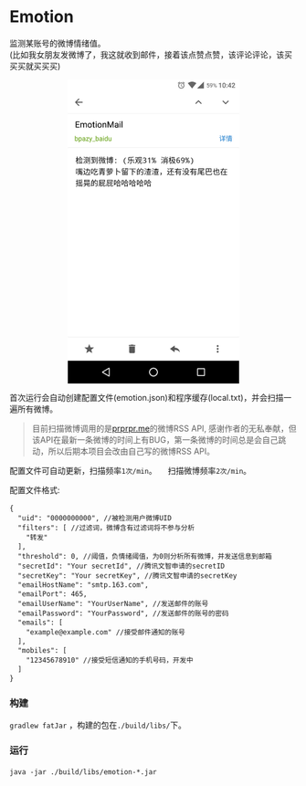 Emotion
=======
监测某账号的微博情绪值。      
(比如我女朋友发微博了，我这就收到邮件，接着该点赞点赞，该评论评论，该买买买就买买买)
<div  align="center">    
  <img src="https://github.com/Bpazy/utils/blob/master/pic/emotion_01.png" width = "300" alt="preview" align=center />
</div>

首次运行会自动创建配置文件(emotion.json)和程序缓存(local.txt)，并会扫描一遍所有微博。        
>目前扫描微博调用的是[prprpr.me](prprpr.me)的微博RSS API, 感谢作者的无私奉献，但该API在最新一条微博的时间上有BUG，第一条微博的时间总是会自己跳动，所以后期本项目会改由自己写的微博RSS API。    

配置文件可自动更新，扫描频率`1次/min`。    
扫描微博频率`2次/min`。    

配置文件格式:    
```
{
  "uid": "0000000000", //被检测用户微博UID
  "filters": [ //过滤词，微博含有过滤词将不参与分析
    "转发"
  ],
  "threshold": 0, //阈值，负情绪阈值，为0则分析所有微博，并发送信息到邮箱
  "secretId": "Your secretId", //腾讯文智申请的secretID
  "secretKey": "Your secretKey", //腾讯文智申请的secretKey
  "emailHostName": "smtp.163.com",
  "emailPort": 465,
  "emailUserName": "YourUserName", //发送邮件的账号
  "emailPassword": "YourPassword", //发送邮件的账号的密码
  "emails": [
    "example@example.com" //接受邮件通知的账号
  ],
  "mobiles": [
    "12345678910" //接受短信通知的手机号码，开发中
  ]
}
```

### 构建
`gradlew fatJar` ，构建的包在`./build/libs/`下。    
### 运行
`java -jar ./build/libs/emotion-*.jar`
